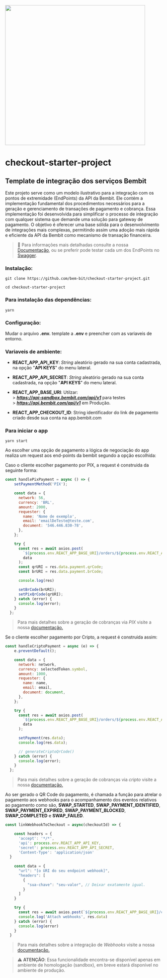 <img src="https://www.bembit.com/bembit_logo.svg" width="450" />

# checkout-starter-project
## Template de integração dos serviços Bembit

Este projeto serve como um modelo ilustrativo para a integração com os pontos de extremidade (EndPoints) da API da Bembit. Ele contém a implementação fundamental dos procedimentos necessários para a geração e gerenciamento de transações de pagamento e cobrança. Essa implementação foi desenvolvida para simplificar o processo de integração com qualquer sistema que demande uma solução para gateway de pagamento. O objetivo é oferecer uma base sólida para o desenvolvimento de integrações mais complexas, permitindo assim uma adoção mais rápida e eficiente da API da Bembit como mecanismo de transação financeira.

> 📑 Para informações mais detalhadas consulte a nossa <a href="https://docs.bembit.com" target="_blank">Documentação</a>, ou se preferir pode testar cada um dos EndPoints no <a href="https://api.bembit.com/docs/" target="_blank">Swagger</a>.

### Instalação:
```shell
git clone https://github.com/bem-bit/checkout-starter-project.git
```

```shell
cd checkout-starter-project
```

### Para instalação das dependências:
```shell
yarn
```

### Configuração:

Mudar o arquivo **.env.** template a **.env** e preencher com as variaveis de entorno. 

### Variaveis de ambiente:

- **REACT_APP_API_KEY**:
_String_ aleatório gerado na sua conta cadastrada, na opção "**API KEYS**" do menu lateral.

- **REACT_APP_API_SECRET**:
_String_ aleatório gerado na sua conta cadastrada, na opção "**API KEYS**" do menu lateral.

- **REACT_APP_BASE_URI**:
Utilzar: <br />> ***https://api-sandbox.bembit.com/api/v1*** para testes<br />> ***https://api.bembit.com/api/v1*** em Produção.

- **REACT_APP_CHECKOUT_ID**:
String identificador do link de pagamento criado desde sua conta na app.bembit.com

### Para iniciar o app
```shell
yarn start
```

Ao escolher uma opção de pagamento a lógica de negociação do app realiza um request aos end-points da bembit segundo a opção escolhida:

Caso o cliente escolher pagamento por PIX, a request é construida da seguinte forma:

```javascript
const handlePixPayment = async () => {
    setPaymentMethod('PIX');

    const data = {
      network: 56,
      currency: 'BRL',
      amount: 2000,
      requester: {
        name: 'Nome de exemplo',
        email: 'emailDeTeste@teste.com',
        document: '546.446.830-78',
      },
    };

    try {
      const res = await axios.post(
        `${process.env.REACT_APP_BASE_URI}/orders/${process.env.REACT_APP_CHECKOUT_ID}/checkout`,
        data
      );
      const qrURI = res.data.payment.qrCode;
      const brURI = res.data.payment.brCode;

      console.log(res)

      setBrCode(brURI);
      setPixQrCode(qrURI);
    } catch (error) {
      console.log(error);
    }
  };
```
> Para mais detalhes sobre a geração de cobranças via _PIX_ visite a nossa <a href="https://docs.bembit.com/ordens/cryptoPix" target="_blank">documentação.</a>

Se o cliente escolher pagamento por Cripto, a request é construida assim:

```javascript
const handleCriptoPayment = async (e) => {
    e.preventDefault();

    const data = {
      network: network,
      currency: selectedToken.symbol,
      amount: 1000,
      requester: {
        name: name,
        email: email,
        document: document,
      },
    };

    try {
      const res = await axios.post(
        `${process.env.REACT_APP_BASE_URI}/orders/${process.env.REACT_APP_CHECKOUT_ID}/checkout`,
        data
      );

      setPayment(res.data);
      console.log(res.data);

      // generateCriptoQrCode()
    } catch (error) {
      console.log(error);
    }
  };
```
> Para mais detalhes sobre a geração de cobranças via _cripto_ visite a nossa <a href="https://docs.bembit.com/ordens/paymentLinkOrder" target="_blank">documentação.</a>


Ao ser gerado o QR Code do pagamento, é chamada a função para atrelar o pagamento aos webhooks para o acompanhamento dos eventos relativos ao pagamento como são, **SWAP_STARTED**, **SWAP_PAYMENT_IDENTIFIED**, **SWAP_PAYMENT_EXPIRED**, **SWAP_PAYMENT_BLOCKED**, **SWAP_COMPLETED** e **SWAP_FAILED**. 


```javascript
const linkWebhookToCheckout = async(checkoutId) => {

    const headers = {
      'accept': '*/*',
      'api': process.env.REACT_APP_API_KEY,
      'secret': process.env.REACT_APP_API_SECRET,
      'Content-Type': 'application/json'
  }
    
    const data = {
      "url": "[o URI do seu endpoint webhook]",
      "headers": [
        {
          "sua-chave": "seu-valor", // Deixar exatamente igual.
        }
      ]
    }

    try {
      const res = await axios.post(`${process.env.REACT_APP_BASE_URI}/checkouts/${checkoutId}/webhooks`, data, { headers });
      console.log('Attach webhooks', res.data)
    } catch (error) {
      console.log(error)
    }
  }
```
> Para mais detalhes sobre a integração de _Webhooks_ visite a nossa <a href="https://docs.bembit.com/ordens/cryptoPix#webhooks" target="_blank">documentação.</a>

> ⚠️ **ATENÇÃO**: Essa funcionalidade encontra-se disponível apenas em ambiente de homologação (sandbox), em breve estará disponível no ambiente de produção.
